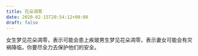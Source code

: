 ```yaml
---
title: 花朵凋零
date: 2020-02-15T20:54:12+08:00
draft: false
---
```


女生梦见花朵凋零，表示可能会患上疾玻男生梦见花朵凋零，表示妻女可能会有灾祸降临，你要尽全力去保护他们的安全。<br>
